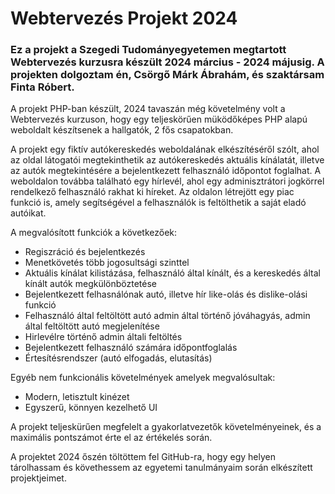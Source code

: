 # Webtervezés Projekt 2024

### Ez a projekt a Szegedi Tudományegyetemen megtartott Webtervezés kurzusra készült 2024 március - 2024 májusig. A projekten dolgoztam én, Csörgő Márk Ábrahám, és szaktársam Finta Róbert.

A projekt PHP-ban készült, 2024 tavaszán még követelmény volt a Webtervezés kurzuson, hogy egy teljeskörűen müködőképes PHP alapú weboldalt készítsenek a hallgatók, 2 fős csapatokban.

A projekt egy fiktív autókereskedés weboldalának elkészítéséről szólt, ahol az oldal látogatói megtekinthetik az autókereskedés aktuális kínálatát, illetve az autók megtekintésére a bejelentkezett felhasználó időpontot foglalhat. A weboldalon továbba található egy hírlevél, ahol egy adminisztrátori jogkörrel rendelkező felhasználó rakhat ki híreket. Az oldalon létrejött egy piac funkció is, amely segítségével a felhasználók is feltölthetik a saját eladó autóikat. 

A megvalósított funkciók a következőek:
- Regiszráció és bejelentkezés
- Menetkövetés több jogosultsági szinttel
- Aktuális kínálat kilistázása, felhasználó által kínált, és a kereskedés által kínált autók megkülönböztetése
- Bejelentkezett felhasnálónak autó, illetve hír like-olás és dislike-olási funkció
- Felhasználó által feltöltött autó admin által történő jóváhagyás, admin által feltöltött autó megjelenítése
- Hirlevélre történő admin általi feltöltés
- Bejelentkezett felhasználó számára időpontfoglalás
- Értesítésrendszer (autó elfogadás, elutasítás)


Egyéb nem funkcionális követelmények amelyek megvalósultak:
 - Modern, letisztult kinézet
 - Egyszerű, könnyen kezelhető UI

A projekt teljeskürűen megfelelt a gyakorlatvezetők követelményeinek, és a maximális pontszámot érte el az értékelés során.

A projektet 2024 őszén töltöttem fel GitHub-ra, hogy egy helyen tárolhassam és követhessem az egyetemi tanulmányaim során elkészített projektjeimet.
